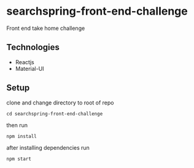 # searchspring-front-end-challenge
Front end take home challenge

## Technologies
* Reactjs
* Material-UI

## Setup
clone and change directory to root of repo 

`cd searchspring-front-end-challenge`

then run

`npm install`

after installing dependencies run 

`npm start`

 

